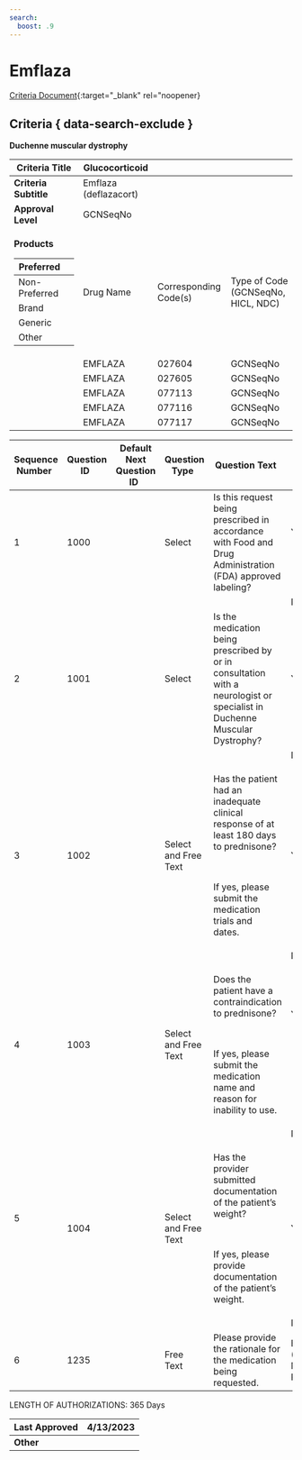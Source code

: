 ```yaml
---
search:
  boost: .9
---
```


# Emflaza

[Criteria Document](https://mygainwell-my.sharepoint.com/:w:/g/personal/kaelyn_dobbins_gainwelltechnologies_com/EUzlSBkKRwtFko3GuqjuaUMBCFzcjz1AdtZnepAEFE5YZw?e=ogpzYW){:target="_blank" rel="noopener}

## Criteria { data-search-exclude }

**Duchenne muscular dystrophy**

<table>
<thead>
<tr class="header">
<th><strong>Criteria Title</strong></th>
<th>Glucocorticoid</th>
<th></th>
<th></th>
</tr>
</thead>
<tbody>
<tr class="odd">
<td><strong>Criteria Subtitle</strong></td>
<td>Emflaza (deflazacort)</td>
<td></td>
<td></td>
</tr>
<tr class="even">
<td><strong>Approval Level</strong></td>
<td>GCNSeqNo</td>
<td></td>
<td></td>
</tr>
<tr class="odd">
<td><p><strong>Products</strong></p>
<table>
<thead>
<tr class="header">
<th>Preferred</th>
<th></th>
</tr>
</thead>
<tbody>
<tr class="odd">
<td>Non-Preferred</td>
<td></td>
</tr>
<tr class="even">
<td>Brand</td>
<td></td>
</tr>
<tr class="odd">
<td>Generic</td>
<td></td>
</tr>
<tr class="even">
<td>Other</td>
<td></td>
</tr>
</tbody>
</table></td>
<td>Drug Name</td>
<td>Corresponding Code(s)</td>
<td>Type of Code (GCNSeqNo, HICL, NDC)</td>
</tr>
<tr class="even">
<td></td>
<td>EMFLAZA</td>
<td>027604</td>
<td>GCNSeqNo</td>
</tr>
<tr class="odd">
<td></td>
<td>EMFLAZA</td>
<td>027605</td>
<td>GCNSeqNo</td>
</tr>
<tr class="even">
<td></td>
<td>EMFLAZA</td>
<td>077113</td>
<td>GCNSeqNo</td>
</tr>
<tr class="odd">
<td></td>
<td>EMFLAZA</td>
<td>077116</td>
<td>GCNSeqNo</td>
</tr>
<tr class="even">
<td></td>
<td>EMFLAZA</td>
<td>077117</td>
<td>GCNSeqNo</td>
</tr>
</tbody>
</table>

<table>
<thead>
<tr class="header">
<th><strong>Sequence Number</strong>  </th>
<th><strong>Question ID</strong>  </th>
<th><strong>Default Next Question ID</strong>  </th>
<th><strong>Question Type</strong>  </th>
<th><strong>Question Text</strong>  </th>
<th><strong>Choice Text</strong>  </th>
<th><strong>Next Question ID</strong>  </th>
</tr>
</thead>
<tbody>
<tr class="odd">
<td>1 </td>
<td>1000 </td>
<td> </td>
<td>Select </td>
<td>Is this request being prescribed in accordance with Food and Drug Administration (FDA) approved labeling? </td>
<td><p>Y </p>
<p> </p></td>
<td>1001 </td>
</tr>
<tr class="even">
<td></td>
<td></td>
<td></td>
<td></td>
<td></td>
<td>N </td>
<td>1235 </td>
</tr>
<tr class="odd">
<td>2 </td>
<td>1001 </td>
<td> </td>
<td>Select  </td>
<td>Is the medication being prescribed by or in consultation with a neurologist or specialist in Duchenne Muscular Dystrophy? </td>
<td>Y  </td>
<td>1002 </td>
</tr>
<tr class="even">
<td></td>
<td></td>
<td></td>
<td></td>
<td></td>
<td>N  </td>
<td>1235 </td>
</tr>
<tr class="odd">
<td>3 </td>
<td>1002 </td>
<td> </td>
<td>Select and Free Text  </td>
<td><p>Has the patient had an inadequate clinical response of at least 180 days to prednisone? </p>
<p> </p>
<p>If yes, please submit the medication trials and dates. </p></td>
<td>Y  </td>
<td>1004 </td>
</tr>
<tr class="even">
<td></td>
<td></td>
<td></td>
<td></td>
<td></td>
<td>N  </td>
<td>1003 </td>
</tr>
<tr class="odd">
<td>4 </td>
<td>1003 </td>
<td> </td>
<td>Select and Free Text  </td>
<td><p>Does the patient have a contraindication to prednisone?  </p>
<p> </p>
<p>If yes, please submit the medication name and reason for inability to use.  </p></td>
<td><p>Y </p>
<p> </p>
<p> </p>
<p> </p></td>
<td>1004 </td>
</tr>
<tr class="even">
<td></td>
<td></td>
<td></td>
<td></td>
<td></td>
<td>N </td>
<td>1235 </td>
</tr>
<tr class="odd">
<td><p>5 </p>
<p> </p></td>
<td>1004 </td>
<td> </td>
<td>Select and Free Text </td>
<td><p>Has the provider submitted documentation of the patient’s weight?  </p>
<p> </p>
<p>If yes, please provide documentation of the patient’s weight. </p></td>
<td>Y  </td>
<td>END (Pending Manual Review) </td>
</tr>
<tr class="even">
<td></td>
<td></td>
<td></td>
<td></td>
<td></td>
<td>N  </td>
<td>1235 </td>
</tr>
<tr class="odd">
<td>6 </td>
<td>1235 </td>
<td> </td>
<td>Free Text </td>
<td>Please provide the rationale for the medication being requested.  </td>
<td>END (Pending Manual Review) </td>
<td></td>
</tr>
</tbody>
</table>

LENGTH OF AUTHORIZATIONS: 365 Days

| **Last Approved** | 4/13/2023 |
| ----------------- | --------- |
| **Other**         |           |

